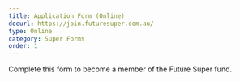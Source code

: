 ```yaml
---
title: Application Form (Online)
docurl: https://join.futuresuper.com.au/
type: Online
category: Super Forms
order: 1
---
```


Complete this form to become a member of the Future Super fund.
